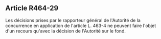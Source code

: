 Article R464-29
----
Les décisions prises par le rapporteur général de l'Autorité de la concurrence
en application de l'article L. 463-4 ne peuvent faire l'objet d'un recours
qu'avec la décision de l'Autorité sur le fond.
